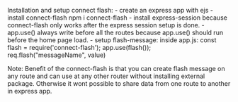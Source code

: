 Installation and setup connect flash:
    - create an express app with ejs
    - install connect-flash
        npm i connect-flash
    - install express-session because connect-flash only works after the express session setup is done.
    - app.use() always write before all the routes because app.use() should run before the home page load.
    - setup flash-message:
        inside app.js:
            const flash = require('connect-flash');
            app.use(flash());
            req.flash("messageName", value)
    
Note: Benefit of the connect-flash is that you can create flash message on any route and can use at any other router without installing external package.
Otherwise it wont possible to share data from one route to another in express app.